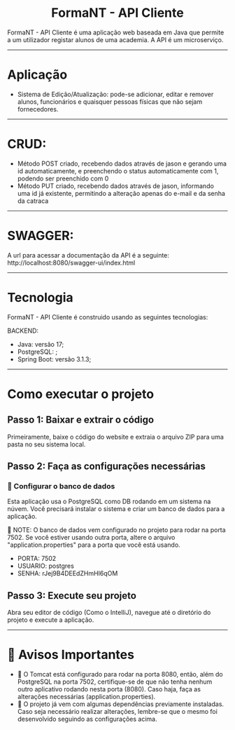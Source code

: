<h1 align="center">FormaNT - API Cliente</h1>

FormaNT - API Cliente é uma aplicação web baseada em Java que permite a um utilizador registar alunos de uma academia. A API é um microserviço.

<hr/>

# Aplicação

- Sistema de Edição/Atualização: pode-se adicionar, editar e remover alunos, funcionários e quaisquer pessoas físicas que não sejam fornecedores.

<hr/>

# CRUD:

- Método POST criado, recebendo dados através de jason e gerando uma id automaticamente, e preenchendo o status automaticamente com 1, podendo ser preenchido com 0 
- Método PUT criado, recebendo dados através de jason, informando uma id já existente, permitindo a alteração apenas do e-mail e da senha da catraca

<hr/>

# SWAGGER:
A url para acessar a documentação da API é a seguinte: http://localhost:8080/swagger-ui/index.html

<hr/>

# Tecnologia

FormaNT - API Cliente é construido usando as seguintes tecnologias:

BACKEND:
- Java: versão 17;
- PostgreSQL: ;
- Spring Boot: versão 3.1.3;

<hr/>

# Como executar o projeto

## Passo 1: Baixar e extrair o código

Primeiramente, baixe o código do website e extraia o arquivo ZIP para uma pasta no seu sistema local.

## Passo 2: Faça as configurações necessárias

### 🐘 Configurar o banco de dados
Esta aplicação usa o PostgreSQL como DB rodando em um sistema na núvem. Você precisará instalar o sistema e criar um banco de dados para a aplicação.

🚨 NOTE: O banco de dados vem configurado no projeto para rodar na porta 7502. Se você estiver usando outra porta, altere o arquivo "application.properties" para a porta que você está usando.

- PORTA: 7502
- USUARIO: postgres
- SENHA: rJej9B4DEEdZHmHI6qOM

## Passo 3: Execute seu projeto

Abra seu editor de código (Como o IntelliJ), navegue até o diretório do projeto e execute a aplicação.

<hr/>

# 🚨 Avisos Importantes

- 🚨 O Tomcat está configurado para rodar na porta 8080, então, além do PostgreSQL na porta 7502, certifique-se de que não tenha nenhum outro aplicativo rodando nesta porta (8080). Caso haja, faça as alterações necessárias (application.properties).
- 🚨 O projeto já vem com algumas dependências previamente instaladas. Caso seja necessário realizar alterações, lembre-se que o mesmo foi desenvolvido seguindo as configurações acima.
